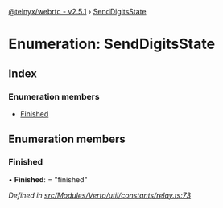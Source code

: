 [@telnyx/webrtc - v2.5.1](../README.md) › [SendDigitsState](senddigitsstate.md)

# Enumeration: SendDigitsState

## Index

### Enumeration members

* [Finished](senddigitsstate.md#finished)

## Enumeration members

###  Finished

• **Finished**: = "finished"

*Defined in [src/Modules/Verto/util/constants/relay.ts:73](https://github.com/team-telnyx/webrtc/blob/main/packages/js/src/Modules/Verto/util/constants/relay.ts#L73)*
